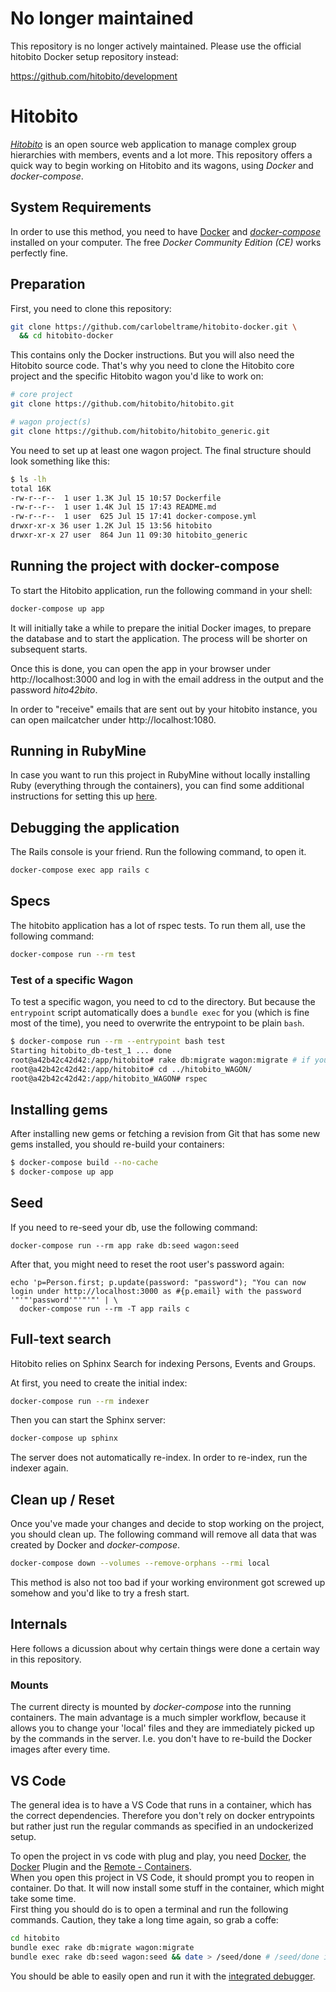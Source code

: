# No longer maintained
This repository is no longer actively maintained. Please use the official hitobito Docker setup repository instead:

https://github.com/hitobito/development


# Hitobito

[_Hitobito_](https://github.com/hitobito/hitobito) is an open source web application to manage complex group hierarchies with members, events and a lot more.
This repository offers a quick way to begin working on Hitobito and its wagons, using _Docker_ and _docker-compose_.

## System Requirements

In order to use this method, you need to have [Docker][docker] and _[docker-compose][doco]_ installed on your computer.
The free _Docker Community Edition (CE)_ works perfectly fine.

[docker]: https://docs.docker.com/install/
[doco]: https://docs.docker.com/compose/install/

## Preparation

First, you need to clone this repository:

```bash
git clone https://github.com/carlobeltrame/hitobito-docker.git \
  && cd hitobito-docker
```

This contains only the Docker instructions.
But you will also need the Hitobito source code.
That's why you need to clone the Hitobito core project and the specific Hitobito wagon you'd like to work on:

```bash
# core project
git clone https://github.com/hitobito/hitobito.git

# wagon project(s)
git clone https://github.com/hitobito/hitobito_generic.git
```

You need to set up at least one wagon project.
The final structure should look something like this:

```bash
$ ls -lh
total 16K
-rw-r--r--  1 user 1.3K Jul 15 10:57 Dockerfile
-rw-r--r--  1 user 1.4K Jul 15 17:43 README.md
-rw-r--r--  1 user  625 Jul 15 17:41 docker-compose.yml
drwxr-xr-x 36 user 1.2K Jul 15 13:56 hitobito
drwxr-xr-x 27 user  864 Jun 11 09:30 hitobito_generic
```

## Running the project with docker-compose

To start the Hitobito application, run the following command in your shell:

```bash
docker-compose up app
```

It will initially take a while to prepare the initial Docker images, to prepare the database and to start the application.
The process will be shorter on subsequent starts.

Once this is done, you can open the app in your browser under http://localhost:3000 and log in with the email address in the output and the password _hito42bito_.

In order to "receive" emails that are sent out by your hitobito instance, you can open mailcatcher under http://localhost:1080.

## Running in RubyMine
In case you want to run this project in RubyMine without locally installing Ruby (everything through the containers), you can find some additional instructions for setting this up [here](RUBYMINE-SETUP.md).

## Debugging the application

The Rails console is your friend.
Run the following command, to open it.

```bash
docker-compose exec app rails c
```

## Specs

The hitobito application has a lot of rspec tests.
To run them all, use the following command:

```bash
docker-compose run --rm test
```

### Test of a specific Wagon

To test a specific wagon, you need to cd to the directory.
But because the `entrypoint` script automatically does a `bundle exec` for you (which is fine most of the time), you need to overwrite the entrypoint to be plain `bash`.

```bash
$ docker-compose run --rm --entrypoint bash test
Starting hitobito_db-test_1 ... done
root@a42b42c42d42:/app/hitobito# rake db:migrate wagon:migrate # if you changed the db schema
root@a42b42c42d42:/app/hitobito# cd ../hitobito_WAGON/
root@a42b42c42d42:/app/hitobito_WAGON# rspec
```

## Installing gems

After installing new gems or fetching a revision from Git that has some new gems installed, you should re-build your containers:
```bash
$ docker-compose build --no-cache
$ docker-compose up app
```

## Seed

If you need to re-seed your db, use the following command:

```
docker-compose run --rm app rake db:seed wagon:seed
```

After that, you might need to reset the root user's password again:
```
echo 'p=Person.first; p.update(password: "password"); "You can now login under http://localhost:3000 as #{p.email} with the password '"'"'password'"'"'"' | \
  docker-compose run --rm -T app rails c
```

## Full-text search

Hitobito relies on Sphinx Search for indexing Persons, Events and Groups.

At first, you need to create the initial index:

```bash
docker-compose run --rm indexer
```

Then you can start the Sphinx server:

```bash
docker-compose up sphinx
```

The server does not automatically re-index.
In order to re-index, run the indexer again.

## Clean up / Reset

Once you've made your changes and decide to stop working on the project, you should clean up. The following command will remove all data that was created by Docker and _docker-compose_.

```bash
docker-compose down --volumes --remove-orphans --rmi local
```

This method is also not too bad if your working environment got screwed up somehow and you'd like to try a fresh start.

## Internals

Here follows a dicussion about why certain things were done a certain way in this repository.

### Mounts

The current directy is mounted by _docker-compose_ into the running containers.
The main advantage is a much simpler workflow, because it allows you to change your 'local' files and they are immediately picked up by the commands in the server.
I.e. you don't have to re-build the Docker images after every time.

## VS Code

The general idea is to have a VS Code that runs in a container, which has the correct dependencies. Therefore you don't rely on docker entrypoints but rather just run the regular commands as specified in an undockerized setup.

To open the project in vs code with plug and play, you need [Docker](https://docs.docker.com/install/), the [Docker](https://marketplace.visualstudio.com/items?itemName=ms-azuretools.vscode-docker) Plugin and the [Remote - Containers](https://marketplace.visualstudio.com/items?itemName=ms-vscode-remote.remote-containers).  
When you open this project in VS Code, it should prompt you to reopen in container. Do that. It will now install some stuff in the container, which might take some time.  
First thing you should do is to open a terminal and run the following commands. Caution, they take a long time again, so grab a coffe:
```sh
cd hitobito
bundle exec rake db:migrate wagon:migrate
bundle exec rake db:seed wagon:seed && date > /seed/done # /seed/done is used to ensure interoperateability with the docker entrypoint…
```  
You should be able to easily open and run it with the [integrated debugger](https://code.visualstudio.com/docs/editor/debugging).
